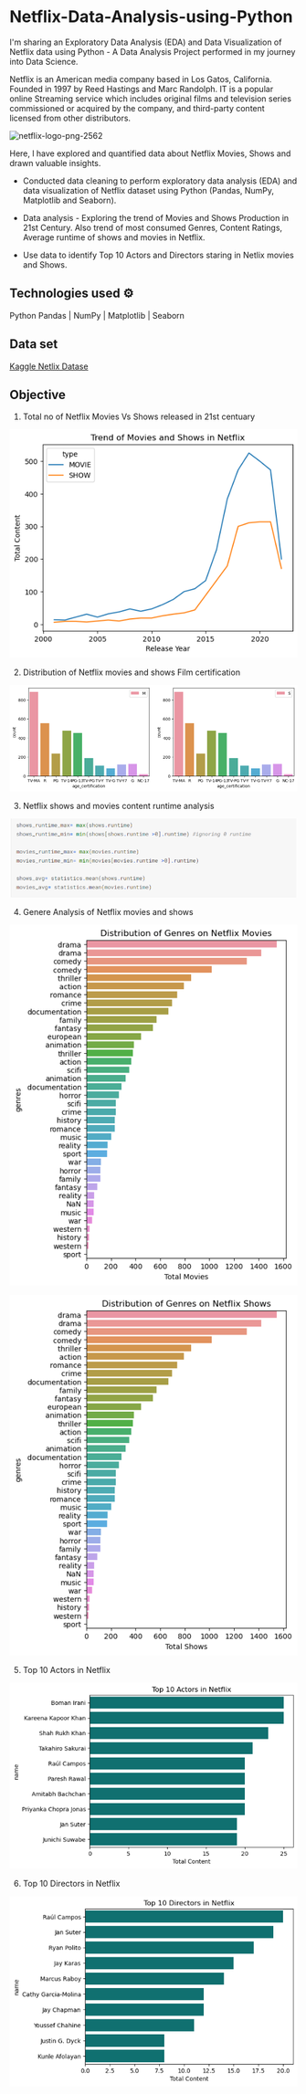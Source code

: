 # Netflix-Data-Analysis-using-Python

I'm sharing an Exploratory Data Analysis (EDA) and Data Visualization of Netflix data using Python - A Data Analysis Project performed in my journey into Data Science.

Netflix is an American media company based in Los Gatos, California. Founded in 1997 by Reed Hastings and Marc Randolph. IT is a popular online Streaming service which includes original films and television series commissioned or acquired by the company, and third-party content licensed from other distributors. 

![netflix-logo-png-2562](https://user-images.githubusercontent.com/125726682/228943665-3279385b-e53c-4261-aa26-2a8df2ac0020.png)

Here, l have explored and quantified data about Netflix Movies, Shows and drawn valuable insights.

* Conducted data cleaning to perform exploratory data analysis (EDA) and data visualization of Netflix dataset using Python (Pandas, NumPy, Matplotlib and Seaborn).

* Data analysis - Exploring the trend of Movies and Shows Production in 21st Century. Also trend of most consumed Genres, Content Ratings, Average runtime of shows and movies in Netflix.

* Use data to identify Top 10 Actors and Directors staring in Netlix movies and Shows.

## Technologies used ⚙️

  Python
  Pandas | NumPy | Matplotlib | Seaborn
  
## Data set

[Kaggle Netlix Datase](https://www.kaggle.com/datasets/victorsoeiro/netflix-tv-shows-and-movies)

## Objective

1. Total no of Netflix Movies Vs Shows released in 21st centuary

[![Alt Text](1.png)](https://www.kaggle.com/code/sangeetharavikumar/netflixanalysis/notebook)

2. Distribution of Netflix movies and shows Film certification 

[![Alt Text](2.png)](https://www.kaggle.com/code/sangeetharavikumar/netflixanalysis/notebook)

3. Netflix shows and movies content runtime analysis

[![Alt Text](3.png)](https://www.kaggle.com/code/sangeetharavikumar/netflixanalysis/notebook)

4. Genere Analysis of Netflix movies and shows

[![Alt Text](4.png)](https://www.kaggle.com/code/sangeetharavikumar/netflixanalysis/notebook)

[![Alt Text](4.1.png)](https://www.kaggle.com/code/sangeetharavikumar/netflixanalysis/notebook)

5. Top 10 Actors in Netflix

[![Alt Text](5.png)](https://www.kaggle.com/code/sangeetharavikumar/netflixanalysis/notebook)

6. Top 10 Directors in Netflix

[![Alt Text](6.png)](https://www.kaggle.com/code/sangeetharavikumar/netflixanalysis/notebook)
